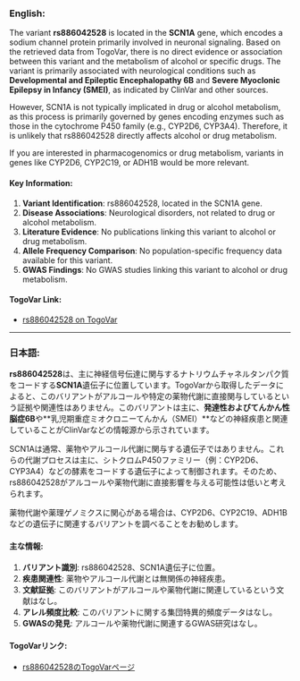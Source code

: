 ### English:
The variant **rs886042528** is located in the **SCN1A** gene, which encodes a sodium channel protein primarily involved in neuronal signaling. Based on the retrieved data from TogoVar, there is no direct evidence or association between this variant and the metabolism of alcohol or specific drugs. The variant is primarily associated with neurological conditions such as **Developmental and Epileptic Encephalopathy 6B** and **Severe Myoclonic Epilepsy in Infancy (SMEI)**, as indicated by ClinVar and other sources.

However, SCN1A is not typically implicated in drug or alcohol metabolism, as this process is primarily governed by genes encoding enzymes such as those in the cytochrome P450 family (e.g., CYP2D6, CYP3A4). Therefore, it is unlikely that rs886042528 directly affects alcohol or drug metabolism.

If you are interested in pharmacogenomics or drug metabolism, variants in genes like CYP2D6, CYP2C19, or ADH1B would be more relevant.

#### Key Information:
1. **Variant Identification**: rs886042528, located in the SCN1A gene.
2. **Disease Associations**: Neurological disorders, not related to drug or alcohol metabolism.
3. **Literature Evidence**: No publications linking this variant to alcohol or drug metabolism.
4. **Allele Frequency Comparison**: No population-specific frequency data available for this variant.
5. **GWAS Findings**: No GWAS studies linking this variant to alcohol or drug metabolism.

#### TogoVar Link:
- [rs886042528 on TogoVar](https://togovar.org/variant/tgv417503323)

---

### 日本語:
**rs886042528**は、主に神経信号伝達に関与するナトリウムチャネルタンパク質をコードする**SCN1A**遺伝子に位置しています。TogoVarから取得したデータによると、このバリアントがアルコールや特定の薬物代謝に直接関与しているという証拠や関連性はありません。このバリアントは主に、**発達性およびてんかん性脳症6B**や**乳児期重症ミオクロニーてんかん（SMEI）**などの神経疾患と関連していることがClinVarなどの情報源から示されています。

SCN1Aは通常、薬物やアルコール代謝に関与する遺伝子ではありません。これらの代謝プロセスは主に、シトクロムP450ファミリー（例：CYP2D6、CYP3A4）などの酵素をコードする遺伝子によって制御されます。そのため、rs886042528がアルコールや薬物代謝に直接影響を与える可能性は低いと考えられます。

薬物代謝や薬理ゲノミクスに関心がある場合は、CYP2D6、CYP2C19、ADH1Bなどの遺伝子に関連するバリアントを調べることをお勧めします。

#### 主な情報:
1. **バリアント識別**: rs886042528、SCN1A遺伝子に位置。
2. **疾患関連性**: 薬物やアルコール代謝とは無関係の神経疾患。
3. **文献証拠**: このバリアントがアルコールや薬物代謝に関連しているという文献はなし。
4. **アレル頻度比較**: このバリアントに関する集団特異的頻度データはなし。
5. **GWASの発見**: アルコールや薬物代謝に関連するGWAS研究はなし。

#### TogoVarリンク:
- [rs886042528のTogoVarページ](https://togovar.org/variant/tgv417503323)